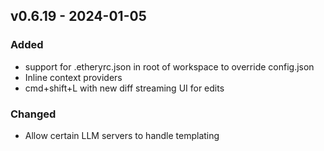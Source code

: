 ## v0.6.19 - 2024-01-05

### Added

- support for .etheryrc.json in root of workspace to override config.json
- Inline context providers
- cmd+shift+L with new diff streaming UI for edits

### Changed

- Allow certain LLM servers to handle templating
